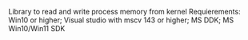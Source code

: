 Library to read and write process memory from kernel
Requierements: Win10 or higher; Visual studio with mscv 143 or higher; MS DDK; MS Win10/Win11 SDK
